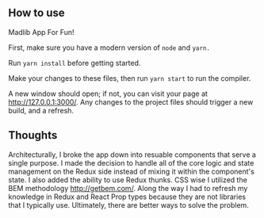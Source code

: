 ## How to use
Madlib App For Fun!

First, make sure you have a modern version of `node` and `yarn.`

Run `yarn install` before getting started.

Make your changes to these files, then run `yarn start` to run the compiler.

A new window should open; if not, you can visit your page at
http://127.0.0.1:3000/. Any changes to the project files should trigger a new
build, and a refresh.

## Thoughts
Architecturally, I broke the app down into resuable components that serve a single purpose. I made the decision to handle all of the core logic and state management on the Redux side instead of mixing it within the component's state. I also added the ability to use Redux thunks. CSS wise I utilized the BEM methodology http://getbem.com/.
Along the way I had to refresh my knowledge in Redux and React Prop types because they are not libraries that I typically use. Ultimately, there are better ways to solve the problem. 
